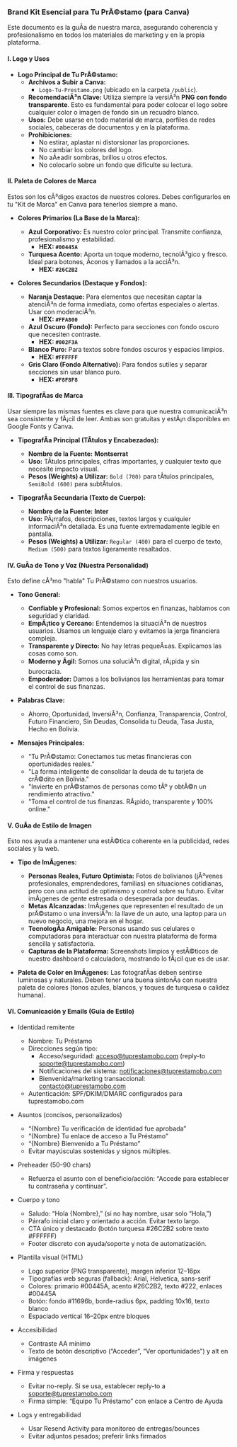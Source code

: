﻿### **Brand Kit Esencial para Tu PrÃ©stamo (para Canva)**

Este documento es la guÃ­a de nuestra marca, asegurando coherencia y profesionalismo en todos los materiales de marketing y en la propia plataforma.

#### **I. Logo y Usos**

*   **Logo Principal de Tu PrÃ©stamo:**
    *   **Archivos a Subir a Canva:**
        *   `Logo-Tu-Prestamo.png` (ubicado en la carpeta `/public`).
    *   **RecomendaciÃ³n Clave:** Utiliza siempre la versiÃ³n **PNG con fondo transparente**. Esto es fundamental para poder colocar el logo sobre cualquier color o imagen de fondo sin un recuadro blanco.
    *   **Usos:** Debe usarse en todo material de marca, perfiles de redes sociales, cabeceras de documentos y en la plataforma.
    *   **Prohibiciones:**
        *   No estirar, aplastar ni distorsionar las proporciones.
        *   No cambiar los colores del logo.
        *   No aÃ±adir sombras, brillos u otros efectos.
        *   No colocarlo sobre un fondo que dificulte su lectura.

#### **II. Paleta de Colores de Marca**

Estos son los cÃ³digos exactos de nuestros colores. Debes configurarlos en tu "Kit de Marca" en Canva para tenerlos siempre a mano.

*   **Colores Primarios (La Base de la Marca):**
    *   **Azul Corporativo:** Es nuestro color principal. Transmite confianza, profesionalismo y estabilidad.
        *   **HEX: `#00445A`**
    *   **Turquesa Acento:** Aporta un toque moderno, tecnolÃ³gico y fresco. Ideal para botones, Ã­conos y llamados a la acciÃ³n.
        *   **HEX: `#26C2B2`**

*   **Colores Secundarios (Destaque y Fondos):**
    *   **Naranja Destaque:** Para elementos que necesitan captar la atenciÃ³n de forma inmediata, como ofertas especiales o alertas. Usar con moderaciÃ³n.
        *   **HEX: `#FFA800`**
    *   **Azul Oscuro (Fondo):** Perfecto para secciones con fondo oscuro que necesiten contraste.
        *   **HEX: `#002F3A`**
    *   **Blanco Puro:** Para textos sobre fondos oscuros y espacios limpios.
        *   **HEX: `#FFFFFF`**
    *   **Gris Claro (Fondo Alternativo):** Para fondos sutiles y separar secciones sin usar blanco puro.
        *   **HEX: `#F8F8F8`**

#### **III. TipografÃ­as de Marca**

Usar siempre las mismas fuentes es clave para que nuestra comunicaciÃ³n sea consistente y fÃ¡cil de leer. Ambas son gratuitas y estÃ¡n disponibles en Google Fonts y Canva.

*   **TipografÃ­a Principal (TÃ­tulos y Encabezados):**
    *   **Nombre de la Fuente:** **Montserrat**
    *   **Uso:** TÃ­tulos principales, cifras importantes, y cualquier texto que necesite impacto visual.
    *   **Pesos (Weights) a Utilizar:** `Bold (700)` para tÃ­tulos principales, `SemiBold (600)` para subtÃ­tulos.

*   **TipografÃ­a Secundaria (Texto de Cuerpo):**
    *   **Nombre de la Fuente:** **Inter**
    *   **Uso:** PÃ¡rrafos, descripciones, textos largos y cualquier informaciÃ³n detallada. Es una fuente extremadamente legible en pantalla.
    *   **Pesos (Weights) a Utilizar:** `Regular (400)` para el cuerpo de texto, `Medium (500)` para textos ligeramente resaltados.

#### **IV. GuÃ­a de Tono y Voz (Nuestra Personalidad)**

Esto define cÃ³mo "habla" Tu PrÃ©stamo con nuestros usuarios.

*   **Tono General:**
    *   **Confiable y Profesional:** Somos expertos en finanzas, hablamos con seguridad y claridad.
    *   **EmpÃ¡tico y Cercano:** Entendemos la situaciÃ³n de nuestros usuarios. Usamos un lenguaje claro y evitamos la jerga financiera compleja.
    *   **Transparente y Directo:** No hay letras pequeÃ±as. Explicamos las cosas como son.
    *   **Moderno y Ãgil:** Somos una soluciÃ³n digital, rÃ¡pida y sin burocracia.
    *   **Empoderador:** Damos a los bolivianos las herramientas para tomar el control de sus finanzas.

*   **Palabras Clave:**
    *   Ahorro, Oportunidad, InversiÃ³n, Confianza, Transparencia, Control, Futuro Financiero, Sin Deudas, Consolida tu Deuda, Tasa Justa, Hecho en Bolivia.

*   **Mensajes Principales:**
    *   "Tu PrÃ©stamo: Conectamos tus metas financieras con oportunidades reales."
    *   "La forma inteligente de consolidar la deuda de tu tarjeta de crÃ©dito en Bolivia."
    *   "Invierte en prÃ©stamos de personas como tÃº y obtÃ©n un rendimiento atractivo."
    *   "Toma el control de tus finanzas. RÃ¡pido, transparente y 100% online."

#### **V. GuÃ­a de Estilo de Imagen**

Esto nos ayuda a mantener una estÃ©tica coherente en la publicidad, redes sociales y la web.

*   **Tipo de ImÃ¡genes:**
    *   **Personas Reales, Futuro Optimista:** Fotos de bolivianos (jÃ³venes profesionales, emprendedores, familias) en situaciones cotidianas, pero con una actitud de optimismo y control sobre su futuro. Evitar imÃ¡genes de gente estresada o desesperada por deudas.
    *   **Metas Alcanzadas:** ImÃ¡genes que representen el resultado de un prÃ©stamo o una inversiÃ³n: la llave de un auto, una laptop para un nuevo negocio, una mejora en el hogar.
    *   **TecnologÃ­a Amigable:** Personas usando sus celulares o computadoras para interactuar con nuestra plataforma de forma sencilla y satisfactoria.
    *   **Capturas de la Plataforma:** Screenshots limpios y estÃ©ticos de nuestro dashboard o calculadora, mostrando lo fÃ¡cil que es de usar.

*   **Paleta de Color en ImÃ¡genes:** Las fotografÃ­as deben sentirse luminosas y naturales. Deben tener una buena sintonÃ­a con nuestra paleta de colores (tonos azules, blancos, y toques de turquesa o calidez humana).

#### VI. Comunicación y Emails (Guía de Estilo)

- Identidad remitente
  - Nombre: Tu Préstamo
  - Direcciones según tipo:
    - Acceso/seguridad: acceso@tuprestamobo.com (reply-to soporte@tuprestamobo.com)
    - Notificaciones del sistema: notificaciones@tuprestamobo.com
    - Bienvenida/marketing transaccional: contacto@tuprestamobo.com
  - Autenticación: SPF/DKIM/DMARC configurados para tuprestamobo.com

- Asuntos (concisos, personalizados)
  - “{Nombre} Tu verificación de identidad fue aprobada”
  - “{Nombre} Tu enlace de acceso a Tu Préstamo”
  - “{Nombre} Bienvenido a Tu Préstamo”
  - Evitar mayúsculas sostenidas y signos múltiples.

- Preheader (50–90 chars)
  - Refuerza el asunto con el beneficio/acción: “Accede para establecer tu contraseña y continuar”.

- Cuerpo y tono
  - Saludo: “Hola {Nombre},” (si no hay nombre, usar solo “Hola,”)
  - Párrafo inicial claro y orientado a acción. Evitar texto largo.
  - CTA único y destacado (botón turquesa #26C2B2 sobre texto #FFFFFF)
  - Footer discreto con ayuda/soporte y nota de automatización.

- Plantilla visual (HTML)
  - Logo superior (PNG transparente), margen inferior 12–16px
  - Tipografías web seguras (fallback): Arial, Helvetica, sans-serif
  - Colores: primario #00445A, acento #26C2B2, texto #222, enlaces #00445A
  - Botón: fondo #11696b, borde-radius 6px, padding 10x16, texto blanco
  - Espaciado vertical 16–20px entre bloques

- Accesibilidad
  - Contraste AA mínimo
  - Texto de botón descriptivo (“Acceder”, “Ver oportunidades”) y alt en imágenes

- Firma y respuestas
  - Evitar no-reply. Si se usa, establecer reply-to a soporte@tuprestamobo.com
  - Firma simple: “Equipo Tu Préstamo” con enlace a Centro de Ayuda

- Logs y entregabilidad
  - Usar Resend Activity para monitoreo de entregas/bounces
  - Evitar adjuntos pesados; preferir links firmados
